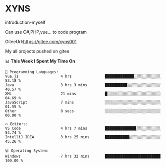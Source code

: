 # XYNS
introduction-myself

Can use C#,PHP,vue... to code program

GiteeUrl:https://gitee.com/xyns001

My all projects pushed on gitee

<!--START_SECTION:waka-->
📊 **This Week I Spent My Time On** 

```text
💬 Programming Languages: 
Vue.js                   4 hrs               █████████████░░░░░░░░░░░░   53.18 % 
Java                     3 hrs 3 mins        ██████████░░░░░░░░░░░░░░░   40.57 % 
XML                      21 mins             █░░░░░░░░░░░░░░░░░░░░░░░░   04.69 % 
JavaScript               7 mins              ░░░░░░░░░░░░░░░░░░░░░░░░░   01.55 % 
Other                    0 secs              ░░░░░░░░░░░░░░░░░░░░░░░░░   00.00 % 

🔥 Editors: 
VS Code                  4 hrs 7 mins        ██████████████░░░░░░░░░░░   54.74 % 
IntelliJ IDEA            3 hrs 25 mins       ███████████░░░░░░░░░░░░░░   45.26 % 

💻 Operating System: 
Windows                  7 hrs 32 mins       █████████████████████████   100.00 % 
```


<!--END_SECTION:waka-->
